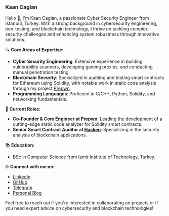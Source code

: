 ### Kaan Caglan

Hello 👋, I'm Kaan Caglan, a passionate Cyber Security Engineer from Istanbul, Turkey. With a strong background in cybersecurity engineering, pen-testing, and blockchain technology, I thrive on tackling complex security challenges and enhancing system robustness through innovative solutions.

🔍 **Core Areas of Expertise:**
- **Cyber Security Engineering**: Extensive experience in building vulnerability scanners, developing gaming proxies, and conducting manual penetration testing.
- **Blockchain Security**: Specialized in auditing and testing smart contracts for Ethereum using Solidity, with notable work in static code analysis through my project [Prepwn](https://www.prepwn.xyz/).
- **Programming Languages**: Proficient in C/C++, Python, Solidity, and networking fundamentals.

🚀 **Current Roles:**
- **Co-Founder & Core Engineer at [Prepwn](https://www.prepwn.xyz/)**: Leading the development of a cutting-edge static code analyzer for Solidity smart contracts.
- **Senior Smart Contract Auditor at [Hacken](https://hacken.io/)**: Specializing in the security analysis of blockchain applications.

📚 **Education:**
- BSc in Computer Science from Izmir Institute of Technology, Turkey.

🌐 **Connect with me on:**
- [LinkedIn](https://www.linkedin.com/in/caglankaan/)
- [GitHub](https://github.com/Caglankaan)
- [Telegram](https://t.me/kaancaglan)
- [Personal Blog](https://caglankaan.xyz/)

Feel free to reach out if you're interested in collaborating on projects or if you need expert advice on cybersecurity and blockchain technologies!
